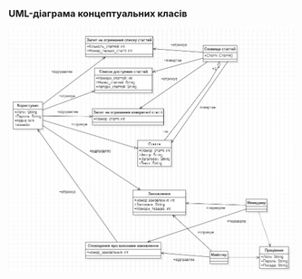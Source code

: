 ### UML-діаграма концептуальних класів

![img](/2-SoftwareDesign/2.1-UMLConceptClasses/UML-ConceptClasses_Gavryliuk_Ai-214.png)
